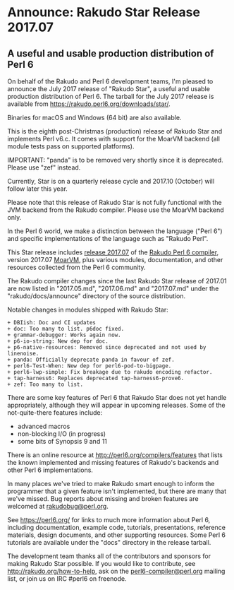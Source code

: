 # Announce: Rakudo Star Release 2017.07

## A useful and usable production distribution of Perl 6

On behalf of the Rakudo and Perl 6 development teams, I'm pleased to
announce the July 2017 release of "Rakudo Star", a useful and usable
production distribution of Perl 6. The tarball for the July 2017 release
is available from <https://rakudo.perl6.org/downloads/star/>.

Binaries for macOS and Windows (64 bit) are also available.

This is the eighth post-Christmas (production) release of Rakudo Star and
implements Perl v6.c. It comes with support for the MoarVM backend (all module
tests pass on supported platforms).

IMPORTANT: "panda" is to be removed very shortly since it is deprecated.
Please use "zef" instead.

Currently, Star is on a quarterly release cycle and 2017.10 (October) will
follow later this year.

Please note that this release of Rakudo Star is not fully functional with the
JVM backend from the Rakudo compiler. Please use the MoarVM backend only.

In the Perl 6 world, we make a distinction between the language ("Perl 6") and
specific implementations of the language such as "Rakudo Perl".

This Star release includes [release 2017.07] of the [Rakudo Perl 6 compiler],
version 2017.07 [MoarVM], plus various modules, documentation, and other
resources collected from the Perl 6 community.

[release 2017.07]: https://raw.githubusercontent.com/rakudo/rakudo/2017.07/docs/announce/2017.07.md
[Rakudo Perl 6 compiler]: http://github.com/rakudo/rakudo
[MoarVM]: http://moarvm.org/

The Rakudo compiler changes since the last Rakudo Star release of 2017.01 are
now listed in "2017.05.md", "2017.06.md" and "2017.07.md" under the
"rakudo/docs/announce" directory of the source distribution.

Notable changes in modules shipped with Rakudo Star:

    + DBIish: Doc and CI updates
    + doc: Too many to list. p6doc fixed.
    + grammar-debugger: Works again now.
    + p6-io-string: New dep for doc.
    + p6-native-resources: Removed since deprecated and not used by linenoise.
    + panda: Officially deprecate panda in favour of zef.
    + perl6-Test-When: New dep for perl6-pod-to-bigpage.
    + perl6-lwp-simple: Fix breakage due to rakudo encoding refactor.
    + tap-harness6: Replaces deprecated tap-harness6-prove6.
    + zef: Too many to list.

There are some key features of Perl 6 that Rakudo Star does not yet
handle appropriately, although they will appear in upcoming releases.
Some of the not-quite-there features include:

  * advanced macros
  * non-blocking I/O (in progress)
  * some bits of Synopsis 9 and 11

There is an online resource at <http://perl6.org/compilers/features>
that lists the known implemented and missing features of Rakudo's
backends and other Perl 6 implementations.

In many places we've tried to make Rakudo smart enough to inform the
programmer that a given feature isn't implemented, but there are many
that we've missed. Bug reports about missing and broken features are
welcomed at <rakudobug@perl.org>.

See <https://perl6.org/> for links to much more information about
Perl 6, including documentation, example code, tutorials, presentations,
reference materials, design documents, and other supporting resources.
Some Perl 6 tutorials are available under the "docs" directory in
the release tarball.

The development team thanks all of the contributors and sponsors for
making Rakudo Star possible. If you would like to contribute, see
<http://rakudo.org/how-to-help>, ask on the <perl6-compiler@perl.org>
mailing list, or join us on IRC \#perl6 on freenode.
